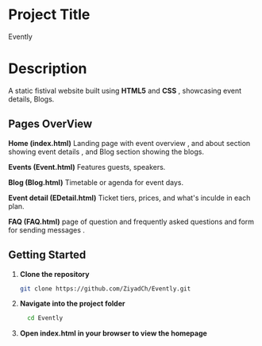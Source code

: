# Project Title
  Evently

# Description
  A static fistival website built using **HTML5** and **CSS** , showcasing event details, Blogs.

## Pages OverView

  **Home (index.html)**
  Landing page with event overview , and about section showing event details , and Blog section showing the blogs.

  **Events (Event.html)**
  Features guests, speakers.

  **Blog (Blog.html)**
  Timetable or agenda for event days.

  **Event detail (EDetail.html)**
  Ticket tiers, prices, and what's inculde in each plan.

  **FAQ (FAQ.html)**
  page of question and frequently asked questions and form for sending messages .

## Getting Started

  1. **Clone the repository**
     
     ```bash
     git clone https://github.com/ZiyadCh/Evently.git
     
  3. **Navigate into the project folder**
     
     ```bash
       cd Evently

  5. **Open index.html in your browser to view the homepage**
